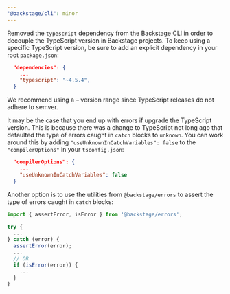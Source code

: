 ```yaml
---
'@backstage/cli': minor
---
```


Removed the `typescript` dependency from the Backstage CLI in order to decouple the TypeScript version in Backstage projects. To keep using a specific TypeScript version, be sure to add an explicit dependency in your root `package.json`:

```json
  "dependencies": {
    ...
    "typescript": "~4.5.4",
  }
```

We recommend using a `~` version range since TypeScript releases do not adhere to semver.

It may be the case that you end up with errors if upgrade the TypeScript version. This is because there was a change to TypeScript not long ago that defaulted the type of errors caught in `catch` blocks to `unknown`. You can work around this by adding `"useUnknownInCatchVariables": false` to the `"compilerOptions"` in your `tsconfig.json`:

```json
  "compilerOptions": {
    ...
    "useUnknownInCatchVariables": false
  }
```

Another option is to use the utilities from `@backstage/errors` to assert the type of errors caught in `catch` blocks:

```ts
import { assertError, isError } from '@backstage/errors';

try {
  ...
} catch (error) {
  assertError(error);
  ...
  // OR
  if (isError(error)) {
    ...
  }
}
```
